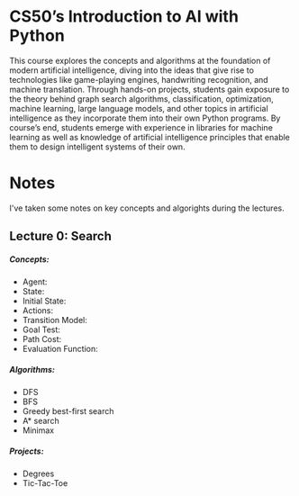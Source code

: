 # CS50’s Introduction to AI with Python

This course explores the concepts and algorithms at the foundation of modern artificial intelligence, diving into the ideas that give rise to technologies like game-playing engines, handwriting recognition, and machine translation. Through hands-on projects, students gain exposure to the theory behind graph search algorithms, classification, optimization, machine learning, large language models, and other topics in artificial intelligence as they incorporate them into their own Python programs. By course’s end, students emerge with experience in libraries for machine learning as well as knowledge of artificial intelligence principles that enable them to design intelligent systems of their own.

# Notes

I've taken some notes on key concepts and algorights during the lectures.

## Lecture 0: Search

##### Concepts:

-   Agent:
-   State:
-   Initial State:
-   Actions:
-   Transition Model:
-   Goal Test:
-   Path Cost:
-   Evaluation Function:

##### Algorithms:

-   DFS
-   BFS
-   Greedy best-first search
-   A\* search
-   Minimax

##### Projects:

-   Degrees
-   Tic-Tac-Toe
